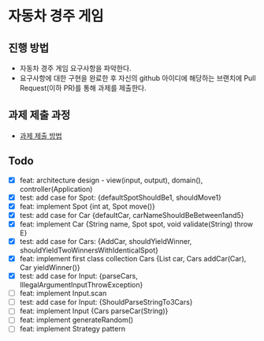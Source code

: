 # 자동차 경주 게임

## 진행 방법

* 자동차 경주 게임 요구사항을 파악한다.
* 요구사항에 대한 구현을 완료한 후 자신의 github 아이디에 해당하는 브랜치에 Pull Request(이하 PR)를 통해 과제를 제출한다.

## 과제 제출 과정

* [과제 제출 방법](https://github.com/next-step/nextstep-docs/tree/master/precourse)

## Todo

- [x] feat: architecture design - view(input, output), domain(), controller(Application)
- [x] test: add case for Spot: {defaultSpotShouldBe1, shouldMove1}
- [x] feat: implement Spot {int at, Spot move()}
- [x] test: add case for Car {defaultCar, carNameShouldBeBetween1and5}
- [x] feat: implement Car {String name, Spot spot, void validate(String) throw E}
- [x] test: add case for Cars: {AddCar, shouldYieldWinner, shouldYieldTwoWinnersWithIdenticalSpot}
- [x] feat: implement first class collection Cars {List<Car> car, Cars addCar(Car), Car yieldWinner()}
- [x] test: add case for Input: {parseCars, IllegalArgumentInputThrowException}
- [ ] feat: implement Input.scan
- [ ] test: add case for Input: {ShouldParseStringTo3Cars}
- [ ] feat: implement Input {Cars parseCar(String)}
- [ ] feat: implement generateRandom()
- [ ] feat: implement Strategy pattern
